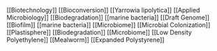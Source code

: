 [[Biotechnology]]
[[Bioconversion]]
[[Yarrowia lipolytica]]
[[Applied Microbiology]]
[[Biodegradation]]
[[marine bacteria]]
[[Draft Genome]]
[[Biofilm]]
[[marine bacteria]]
[[Microbiome]]
[[Microbial Colonization]]
[[Plastisphere]]
[[Biodegradation]]
[[Microbiome]]
[[Low Density Polyethylene]]
[[Mealworm]]
[[Expanded Polystyrene]]
